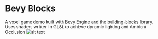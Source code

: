 # Bevy Blocks
A voxel game demo built with [Bevy Engine](https://bevyengine.org/) and the [building-blocks](https://github.com/bonsairobo/building-blocks) library.
Uses shaders written in GLSL to achieve dynamic lighting and Ambient Occlusion
![alt text](https://i.imgur.com/zrh0StJ.png)
